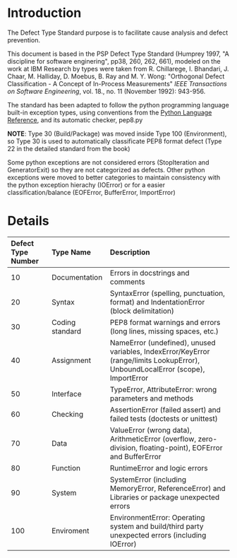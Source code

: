 # Introduction #

The Defect Type Standard purpose is to facilitate cause analysis and defect prevention.

This document is based in the PSP Defect Type Standard (Humprey 1997, "A discipline for software enginering", pp38, 260, 262, 661), modeled on the work at IBM Research by types were taken from R. Chillarege, I. Bhandari, J. Chaar, M. Halliday, D. Moebus, B. Ray and M. Y. Wong: "Orthogonal Defect Classification - A Concept of In-Process Measurements" _IEEE Transactions on Software Engineering_, vol. 18., no. 11 (November 1992): 943-956.

The standard has been adapted to follow the python programming language built-in exception types, using conventions from the [Python Language Reference](http://docs.python.org/library/exceptions.html), and its automatic checker, pep8.py

**NOTE**: Type 30 (Build/Package) was moved inside Type 100 (Environment), so Type 30 is used to automatically classificate PEP8 format defect (Type 22 in the detailed standard from the book)

Some python exceptions are not considered errors (StopIteration and GeneratorExit) so they are not categorized as defects.
Other python exceptions were moved to better categories to maintain consistency with the python exception hierachy (IOError) or for a easier classification/balance (EOFError, BufferError, ImportError)

# Details #

| Defect Type Number | Type Name | Description |
|:-------------------|:----------|:------------|
| 10 | Documentation | Errors in docstrings and comments |
| 20 | Syntax | SyntaxError (spelling, punctuation, format) and IndentationError (block delimitation) |
| 30 | Coding standard | PEP8 format warnings and errors (long lines, missing spaces, etc.) |
| 40 |Assignment | NameError (undefined), unused variables, IndexError/KeyError (range/limits LookupError), UnboundLocalError (scope), ImportError |
| 50 |Interface | TypeError, AttributeError: wrong parameters and methods |
| 60 | Checking | AssertionError (failed assert) and failed tests (doctests or unittest) |
| 70 | Data | ValueError (wrong data), ArithmeticError (overflow, zero-division, floating-point), EOFError and BufferError |
| 80 | Function | RuntimeError and logic errors |
| 90 | System	| SystemError (including MemoryError, ReferenceError) and Libraries or package unexpected errors |
| 100 | Enviroment | EnvironmentError: Operating system and build/third party unexpected errors (including IOError) |